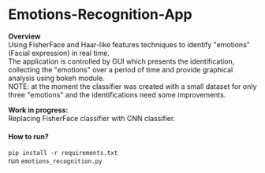 # Emotions-Recognition-App
**Overview**<br/>
Using FisherFace and Haar-like features techniques to identify "emotions" (Facial expression) in real time.<br/> 
The application is controlled by GUI which presents the identification, collecting the "emotions" over a period of time and provide graphical analysis using bokeh module.<br/>
NOTE: at the moment the classifier was created with a small dataset for only three "emotions" and the identifications need some improvements.

**Work in progress:**<br/>                                                                                                                  Replacing FisherFace classifier with CNN classifier.<br/>                                                                                                                
#### How to run?<br/>
`pip install -r requirements.txt`<br/>
run `emotions_recognition.py`
